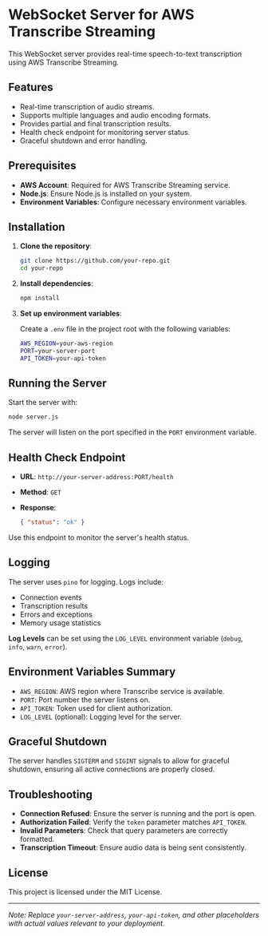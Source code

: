# WebSocket Server for AWS Transcribe Streaming

This WebSocket server provides real-time speech-to-text transcription using AWS Transcribe Streaming.

## Features

- Real-time transcription of audio streams.
- Supports multiple languages and audio encoding formats.
- Provides partial and final transcription results.
- Health check endpoint for monitoring server status.
- Graceful shutdown and error handling.

## Prerequisites

- **AWS Account**: Required for AWS Transcribe Streaming service.
- **Node.js**: Ensure Node.js is installed on your system.
- **Environment Variables**: Configure necessary environment variables.

## Installation

1. **Clone the repository**:

   ```bash
   git clone https://github.com/your-repo.git
   cd your-repo
   ```

2. **Install dependencies**:

   ```bash
   npm install
   ```

3. **Set up environment variables**:

   Create a `.env` file in the project root with the following variables:

   ```bash
   AWS_REGION=your-aws-region
   PORT=your-server-port
   API_TOKEN=your-api-token
   ```

## Running the Server

Start the server with:

```bash
node server.js
```

The server will listen on the port specified in the `PORT` environment variable.

## Health Check Endpoint

- **URL**: `http://your-server-address:PORT/health`
- **Method**: `GET`
- **Response**:

  ```json
  { "status": "ok" }
  ```

Use this endpoint to monitor the server's health status.

## Logging

The server uses `pino` for logging. Logs include:

- Connection events
- Transcription results
- Errors and exceptions
- Memory usage statistics

**Log Levels** can be set using the `LOG_LEVEL` environment variable (`debug`, `info`, `warn`, `error`).

## Environment Variables Summary

- `AWS_REGION`: AWS region where Transcribe service is available.
- `PORT`: Port number the server listens on.
- `API_TOKEN`: Token used for client authorization.
- `LOG_LEVEL` (optional): Logging level for the server.

## Graceful Shutdown

The server handles `SIGTERM` and `SIGINT` signals to allow for graceful shutdown, ensuring all active connections are properly closed.

## Troubleshooting

- **Connection Refused**: Ensure the server is running and the port is open.
- **Authorization Failed**: Verify the `token` parameter matches `API_TOKEN`.
- **Invalid Parameters**: Check that query parameters are correctly formatted.
- **Transcription Timeout**: Ensure audio data is being sent consistently.

## License

This project is licensed under the MIT License.

---

*Note: Replace `your-server-address`, `your-api-token`, and other placeholders with actual values relevant to your deployment.*
